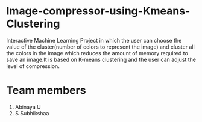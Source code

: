 # Image-compressor-using-Kmeans-Clustering
Interactive Machine Learning Project in which the user can choose the value of the cluster(number of colors to represent the image) and cluster all the colors in the image which reduces the amount of memory required to save an image.It is  based on K-means clustering and the user can adjust the level of compression.

# Team members
<ol>
  <li>Abinaya U</li>
  <li> S Subhikshaa</li>
 </ol>
